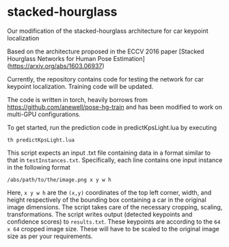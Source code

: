# stacked-hourglass
Our modification of the stacked-hourglass architecture for car keypoint localization

Based on the architecture proposed in the ECCV 2016 paper [Stacked Hourglass Networks for Human Pose Estimation] (https://arxiv.org/abs/1603.06937)

Currently, the repository contains code for testing the network for car keypoint localization. Training code will be updated.

The code is written in torch, heavily borrows from https://github.com/anewell/pose-hg-train and has been modified to work on multi-GPU configurations.

To get started, run the prediction code in predictKpsLight.lua by executing
```
th predictKpsLight.lua
```

This script expects an input .txt file containing data in a format similar to that in `testInstances.txt`.
Specifically, each line contains one input instance in the following format
```
/abs/path/to/the/image.png x y w h
```
Here, `x y w h` are the `(x,y)` coordinates of the top left corner, width, and height respectively of the bounding box containing a car in the original image dimensions. The script takes care of the necessary cropping, scaling, transformations.
The script writes output (detected keypoints and confidence scores) to `results.txt`. These keypoints are according to the `64 x 64` cropped image size. These will have to be scaled to the original image size as per your requirements.
